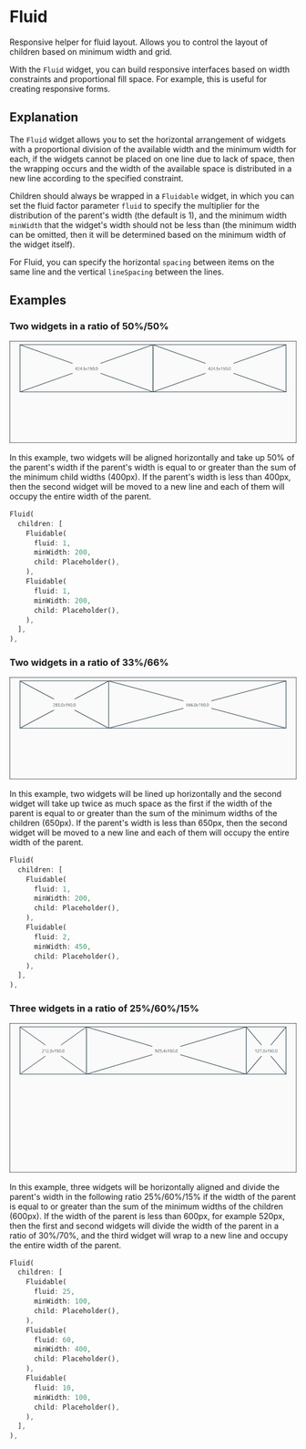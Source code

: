 # Fluid

Responsive helper for fluid layout. Allows you to control the layout of children based on minimum width and grid.

With the `Fluid` widget, you can build responsive interfaces based on width constraints and proportional fill space. For example, this is useful for creating responsive forms. 

## Explanation

The `Fluid` widget allows you to set the horizontal arrangement of widgets with a proportional division of the available width and the minimum width for each, if the widgets cannot be placed on one line due to lack of space, then the wrapping occurs and the width of the available space is distributed in a new line according to the specified constraint.

Children should always be wrapped in a `Fluidable` widget, in which you can set the fluid factor parameter `fluid` to specify the multiplier for the distribution of the parent's width (the default is 1), and the minimum width `minWidth` that the widget's width should not be less than (the minimum width can be omitted, then it will be determined based on the minimum width of the widget itself).

For Fluid, you can specify the horizontal `spacing` between items on the same line and the vertical `lineSpacing` between the lines.

## Examples

### Two widgets in a ratio of 50%/50%

![](https://github.com/andyduke/fluid_box/blob/master/screenshots/demo1.gif)

In this example, two widgets will be aligned horizontally and take up 50% of the parent's width if the parent's width is equal to or greater than the sum of the minimum child widths (400px). If the parent's width is less than 400px, then the second widget will be moved to a new line and each of them will occupy the entire width of the parent. 

```dart
Fluid(
  children: [
    Fluidable(
      fluid: 1,
      minWidth: 200,
      child: Placeholder(),
    ),
    Fluidable(
      fluid: 1,
      minWidth: 200,
      child: Placeholder(),
    ),
  ],
),
```

### Two widgets in a ratio of 33%/66%

![](https://github.com/andyduke/fluid_box/blob/master/screenshots/demo2.gif)

In this example, two widgets will be lined up horizontally and the second widget will take up twice as much space as the first if the width of the parent is equal to or greater than the sum of the minimum widths of the children (650px). If the parent's width is less than 650px, then the second widget will be moved to a new line and each of them will occupy the entire width of the parent.

```dart
Fluid(
  children: [
    Fluidable(
      fluid: 1,
      minWidth: 200,
      child: Placeholder(),
    ),
    Fluidable(
      fluid: 2,
      minWidth: 450,
      child: Placeholder(),
    ),
  ],
),
```

### Three widgets in a ratio of 25%/60%/15%

![](https://github.com/andyduke/fluid_box/blob/master/screenshots/demo3.gif)

In this example, three widgets will be horizontally aligned and divide the parent's width in the following ratio 25%/60%/15% if the width of the parent is equal to or greater than the sum of the minimum widths of the children (600px). If the width of the parent is less than 600px, for example 520px, then the first and second widgets will divide the width of the parent in a ratio of 30%/70%, and the third widget will wrap to a new line and occupy the entire width of the parent.

```dart
Fluid(
  children: [
    Fluidable(
      fluid: 25,
      minWidth: 100,
      child: Placeholder(),
    ),
    Fluidable(
      fluid: 60,
      minWidth: 400,
      child: Placeholder(),
    ),
    Fluidable(
      fluid: 10,
      minWidth: 100,
      child: Placeholder(),
    ),
  ],
),
```

